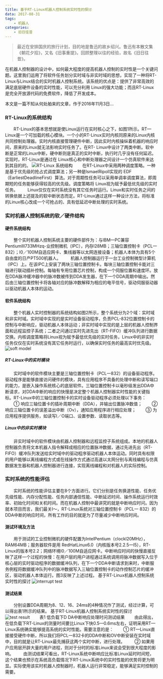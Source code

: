```yaml
---
title: 基于RT-Linux机器人控制系统实时性的探讨
data: 2017-08-31
tags:
    - 机器人
categories:
    - 旧日往昔
---
```

>最近在安排国庆的旅行计划，目的地是鲁迅的故乡绍兴。鲁迅有本散文集《朝花夕拾》，又名《旧事重提》。回顾整理以往的经验，故名《旧日往昔》。

在机器人控制器的设计中，如何最大程度的提高机器人控制的实时性是一个关键问题。这里我们运用了将软件任务划分实时域与非实时域的思想，实现了一种将RT-Linux与Linux结合的实时机器人控制系统。该系统的优点是：提供了非常高效的满足底层硬件设备的实时性能，可以充分利用 Linux的强大功能；而且RT-Linux是完全开放源代码的免费软件，降低了开发成本。
<!--more-->
本文是一篇不知从何处舶来的文章，作于2016年11月3日...
### RT-Linux的系统结构
　　RT-Linux的基本思想就是使Linux运行在实时核心之下，如图1所示。RT—Linux是一个可加载的核心模块。一个小的RT-Linux实时内核同原来的Linux内核共同控制处理器。实时内核直接管理硬件中断，因此实时内核操纵着机器的响应时间，原来的Linux就无法影响实时任务了。在RT- Linux中设计了两类中断。软中断是正常的Linux中断，硬中断则是真正的实时中断，执行时几乎没有任何延迟。实现时，RT-Linux是通过在 Linux核心和中断处理器之间设计一个仿真软件来达到其目的的。
![RT-Linux 系统结构](http://image.dzsc.com/data/2011/05/19/20110519183031578.jpg)
　　在RT-Linux中采用两种调度策略。一种是基于优先级的抢占式调度算法；另一种是lsmaelRipoll实现的 EDF（EarliestDeadlineFirst）算法。对于周期性任务可以采用单调率调度算法，即周期短的任务能够获得较高的优先级。调度策略将 Linux视为赋予最低优先级的实时任务。
　　Linux仅仅在实时系统没有其它任务时运行。Linux和实时任务之间的转换依据上述提及的软中断状态而定。RT-Linux通过这样一种设计方法，将标准的Linux核心改成一个可抢占的、具有低延迟中断处理的实时系统。
### 实时机器人控制系统的软／硬件结构
#### 硬件系统结构
　　整个实时机器人控制系统主要的硬件部件为：与IBM—PC兼容PentiumIII733MHzq-业控制微机（IPC），内存l28MB；三轴位置控制卡（PCL一832）；l0／100M自适应网卡、集线器等以太网连接设备；机器人本体为具有5个自由度的日产PT500机器人。
　　机器人控制器运行于一台工业控制微型计算机（IPC）上。在该IPC上安装了两块三轴位置控制卡。每块三轴位置控制卡能对三轴进行联动插补控制。每轴有专用位置芯片控制，构成一个伺服位置和速度环。放在DDA脉冲缓冲器中的脉冲数被传到DDA发生器，在下一个DDA周期中输出。然后由三轴位置控制卡将各轴对应的脉冲数解释为相应的电平信号，驱动伺服驱动器以驱动机器人本体的运动。
#### 软件系统结构
　　整个机器人实时控制器的系统结构如图2所示，整个系统分为2个域：实时域和非实时域。实时域中实现的是实时设备驱动程序，负责PCL-832位置控制卡的控制与中断响应，驱动机器人本体运动；非实时域中实现的是上层的机器人控制界面和远程监控子系统；二者之问通过实时先进先出（RT-FIFO）缓冲队列进行数据交换。内核调度策略将Linux视为赋予最低优先级的实时任务，Linux中的非实时任务仅仅在实时系统没有其它任务时运行，以确保实时任务的最高实时优先级。
![soft model](http://image.dzsc.com/data/2011/05/19/20110519183031625.jpg)
##### RT-Linux中的实时模块
　　实时域中的软件模块主要是三轴位置控制卡（PCL一832）的设备驱动程序。驱动程序是能够直接访问硬件的模块，具有应用程序不具备的处理中断和读写端口的能力，是嵌入操作系统核心的底层软件。三轴位置控制卡以毫秒级发出DDA中断请求，对DDA中断的响应的快慢是决定整个机器人控制器实时性能的关键指标。RT-Linux中的三轴位置控制卡的实时设备驱动程序必须处理以下事务：
　　① 响应三轴位置卡的插补周期中断（DDA），并输出位置脉冲数值；
　　② 响应三轴位置卡的误差溢出中断（Ov），通知应用程序进行相应处理；
　　③ 为应用程序提供服务，如读写I／O端口、设置参数、读取状态等。
##### Linux中的非实时模块
　　非实时域中的软件模块由机器人控制器和远程监控子系统组成。本地的机器人控制器负责将文本机器人指令解释成相应的位置脉冲数据，通过先进先出（RT- FIFO）缓冲队列发送给实时域中的驱动程序驱动机器人本体运动。同时具有权限的用户能够以离线编程方式或在线操作方式通过高速以太网分别与离线编程与仿真数据发生器和机器人控制器进行连接，实现离线编程和对机器人的实际控制。
### 实时系统的性能评估
　　实时系统的性能评估主要在8个方面进行。它们分别是任务换道性能、任务优先级性能、内存分配性能、任务内部通信性能、中断延迟时间、操作系统运行时效率、初始化时间和关机时间。而在机器人控制中最讲究的就是中断响应时问。因为就本项目而言，我们最关I～，RT-Linux系统对三轴位置控制卡（PCL一 832）的DDA中断的响应时间，所有工作的目的就是为了尽量减少中断响应时间。
#### 测试环境及方法
　　用于测试的工业控制微机的硬件配置为IntelPentium（clockl20MHz），RAM64MB；服务器软件是用 RedHatLinux6.0（内核版本号2.2.5一l5），RT-Linux的版本号2.2；网络环境l0／100M自适应网卡。中断响应时间的快慢直接反映了这样一个过程的快慢：在用户层的用户进程通过系统调用将脉冲数据写入位于核心层的实时驱动程序的数据缓冲队列，在下一个DDA中断请求到来时，中断服务例程将数据缓冲队列中的脉冲数据写入三轴位置控制卡的动作控制芯片的缓冲区，驱动机器人本体运行。图3反映了上述过程。
基于RT-Linux机器人控制系统实时性的探讨
![interrupt test](http://image.dzsc.com/data/2011/05/19/20110519183031672.jpg)
#### 测试结果
　　分别设置DDA周期为8、12、16、24ms的4种情况作了测试，经过计算，可以得出表1所示的结果。
基于RT-Linux机器人控制系统实时性的探讨
![test result](http://image.dzsc.com/data/2011/05/19/20110519183031703.jpg)
　　表1  低负载下D DA中断响应处理时问测试结果
　　由此得出，在低负载下RT-Linux的测量时间要比Linux下快0.5—0.6ms左右，证明采用RT—Linux系统确实能够提高系统的实时性能。需要注意的是：
　　① RT—Linux直接接受硬件中断，所以我们将PCL一832卡的DDA中断和OV中断安装在实时域中，目的就是让RT-Linux最先捕获这两个实时中断，进行处理。
　　② 如果用户应用层开辟大量的用户进程，则对于分时的标准Linux来说会受到很大程度的影响。
　　由测试结果可看出，RT-Linux系统中断响应比标准Linux延时时间短，这个结果也预示在系统高负载情况下RT-Linux系统中的实时性能的优势将更为明显。实际使用该实时机器人控制器时，机器人运行非常稳定，能够满足实时控制的需要。
